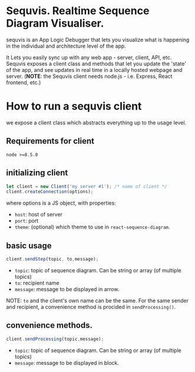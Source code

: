 # Sequvis. Realtime Sequence Diagram Visualiser.
sequvis is an App Logic Debugger that lets you visualize what is happening in the individual and architecture level of the app.

It Lets you easily sync up with any web app - server, client, API, etc. Sequvis exposes a client class and methods that let you update the 'state' of the app, and see updates in real time in a locally hosted webpage and server.
(**NOTE**: the Sequvis client needs node.js - i.e. Express, React frontend, etc.)

# How to run a sequvis client
we expose a client class which abstracts everything up to the usage level.

## Requirements for client
 `node >=8.5.0`
## initializing client
```js
let client = new Client('my server #1'); /* name of client */
client.createConnection(options);
```
where options is a JS object, with properties:
- `host`: host of server
- `port`: port
- `theme`: (optional) which theme to use in `react-sequence-diagram`.

## basic usage

```js
client.sendStep(topic, to,message);
```
- `topic`: topic of sequence diagram. Can be string or array (of multiple topics)
- `to`: recipient name
- `message`: message to be displayed in arrow.

NOTE: `to` and the client's own name can be the same. For the same sender and recipient, a convenience method is procided in `sendProcessing()`.


## convenience methods.
```js
client.sendProcessing(topic,message);
```
- `topic`: topic of sequence diagram. Can be string or array (of multiple topics)
- `message`: message to be displayed in block.


